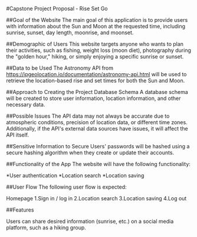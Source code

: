 #Capstone Project Proposal - Rise Set Go

##Goal of the Website
The main goal of this application is to provide users with information about the Sun and Moon at the requested time, including sunrise, sunset, day length, moonrise, and moonset.

##Demographic of Users
This website targets anyone who wants to plan their activities, such as fishing, weight loss (moon diet), photography during the "golden hour," hiking, or simply enjoying a specific sunrise or sunset.

##Data to be Used
The Astronomy API from https://ipgeolocation.io/documentation/astronomy-api.html will be used to retrieve the location-based rise and set times for both the Sun and Moon.

##Approach to Creating the Project
Database Schema
A database schema will be created to store user information, location information, and other necessary data.

##Possible Issues
The API data may not always be accurate due to atmospheric conditions, precision of location data, or different time zones. Additionally, if the API's external data sources have issues, it will affect the API itself.

##Sensitive Information to Secure
Users' passwords will be hashed using a secure hashing algorithm when they create or update their accounts.

##Functionality of the App
The website will have the following functionality:

*User authentication
*Location search
*Location saving

##User Flow
The following user flow is expected:

Homepage
1.Sign in / log in
2.Location search
3.Location saving
4.Log out

##Features

Users can share desired information (sunrise, etc.) on a social media platform, such as a hiking group.
